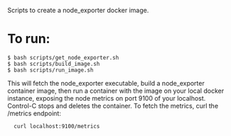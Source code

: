 Scripts to create a node_exporter docker image.

# To run:
```
$ bash scripts/get_node_exporter.sh
$ bash scripts/build_image.sh
$ bash scripts/run_image.sh 
```

This will fetch the node_exporter executable, build a node_exporter
container image, then run a container with the image on your local
docker instance, exposing the node metrics on port 9100 of your
localhost. Control-C stops and deletes the container. To fetch the
metrics, curl the /metrics endpoint:
```
  curl localhost:9100/metrics
```
